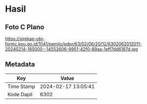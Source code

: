 # Hasil

## Foto C Plano

https://sirekap-obj-formc.kpu.go.id/1041/pemilu/pdpr/63/02/06/20/12/6302062012011-20240214-185000--14552606-9951-42f0-89aa-1eff7dd6187d.jpg


## Metadata

| Key        | Value               |
| ---------- | ------------------- |
| Time Stamp | 2024-02-17 13:05:41 |
| Kode Dapil | 6302                |



